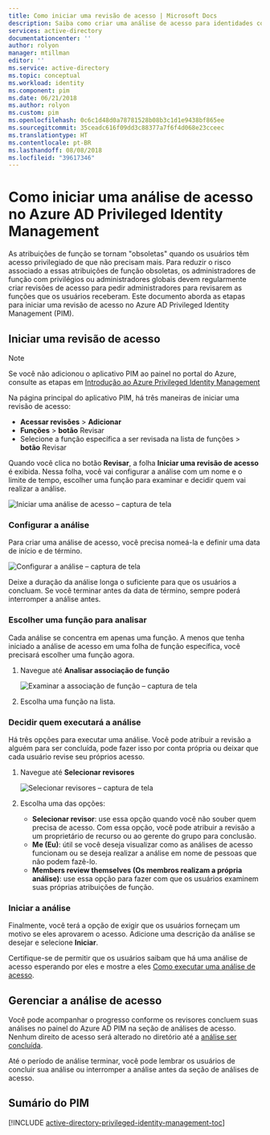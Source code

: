 ```yaml
---
title: Como iniciar uma revisão de acesso | Microsoft Docs
description: Saiba como criar uma análise de acesso para identidades com privilégios com o aplicativo Azure Privileged Identity Management.
services: active-directory
documentationcenter: ''
author: rolyon
manager: mtillman
editor: ''
ms.service: active-directory
ms.topic: conceptual
ms.workload: identity
ms.component: pim
ms.date: 06/21/2018
ms.author: rolyon
ms.custom: pim
ms.openlocfilehash: 0c6c1d48d0a78781528b08b3c1d1e9438bf865ee
ms.sourcegitcommit: 35ceadc616f09dd3c88377a7f6f4d068e23cceec
ms.translationtype: HT
ms.contentlocale: pt-BR
ms.lasthandoff: 08/08/2018
ms.locfileid: "39617346"
---
```

# <a name="how-to-start-an-access-review-in-azure-ad-privileged-identity-management"></a>Como iniciar uma análise de acesso no Azure AD Privileged Identity Management
As atribuições de função se tornam "obsoletas" quando os usuários têm acesso privilegiado de que não precisam mais. Para reduzir o risco associado a essas atribuições de função obsoletas, os administradores de função com privilégios ou administradores globais devem regularmente criar revisões de acesso para pedir administradores para revisarem as funções que os usuários receberam. Este documento aborda as etapas para iniciar uma revisão de acesso no Azure AD Privileged Identity Management (PIM).

## <a name="start-an-access-review"></a>Iniciar uma revisão de acesso
> [!NOTE]
> Se você não adicionou o aplicativo PIM ao painel no portal do Azure, consulte as etapas em [Introdução ao Azure Privileged Identity Management](pim-getting-started.md)
> 
> 

Na página principal do aplicativo PIM, há três maneiras de iniciar uma revisão de acesso:

* **Acessar revisões** > **Adicionar**
* **Funções** > **botão** Revisar
* Selecione a função específica a ser revisada na lista de funções > **botão** Revisar

Quando você clica no botão **Revisar**, a folha **Iniciar uma revisão de acesso** é exibida. Nessa folha, você vai configurar a análise com um nome e o limite de tempo, escolher uma função para examinar e decidir quem vai realizar a análise.

![Iniciar uma análise de acesso – captura de tela](./media/pim-how-to-start-security-review/PIM_start_review.png)

### <a name="configure-the-review"></a>Configurar a análise
Para criar uma análise de acesso, você precisa nomeá-la e definir uma data de início e de término.

![Configurar a análise – captura de tela](./media/pim-how-to-start-security-review/PIM_review_configure.png)

Deixe a duração da análise longa o suficiente para que os usuários a concluam. Se você terminar antes da data de término, sempre poderá interromper a análise antes.

### <a name="choose-a-role-to-review"></a>Escolher uma função para analisar
Cada análise se concentra em apenas uma função. A menos que tenha iniciado a análise de acesso em uma folha de função específica, você precisará escolher uma função agora.

1. Navegue até **Analisar associação de função**
   
    ![Examinar a associação de função – captura de tela](./media/pim-how-to-start-security-review/PIM_review_role.png)
2. Escolha uma função na lista.

### <a name="decide-who-will-perform-the-review"></a>Decidir quem executará a análise
Há três opções para executar uma análise. Você pode atribuir a revisão a alguém para ser concluída, pode fazer isso por conta própria ou deixar que cada usuário revise seu próprios acesso.

1. Navegue até **Selecionar revisores**
   
    ![Selecionar revisores – captura de tela](./media/pim-how-to-start-security-review/PIM_review_reviewers.png)
2. Escolha uma das opções:
   
   * **Selecionar revisor**: use essa opção quando você não souber quem precisa de acesso. Com essa opção, você pode atribuir a revisão a um proprietário de recurso ou ao gerente do grupo para conclusão.
   * **Me (Eu)**: útil se você deseja visualizar como as análises de acesso funcionam ou se deseja realizar a análise em nome de pessoas que não podem fazê-lo.
   * **Members review themselves (Os membros realizam a própria análise)**: use essa opção para fazer com que os usuários examinem suas próprias atribuições de função.

### <a name="start-the-review"></a>Iniciar a análise
Finalmente, você terá a opção de exigir que os usuários forneçam um motivo se eles aprovarem o acesso. Adicione uma descrição da análise se desejar e selecione **Iniciar**.

Certifique-se de permitir que os usuários saibam que há uma análise de acesso esperando por eles e mostre a eles [Como executar uma análise de acesso](pim-how-to-perform-security-review.md).

## <a name="manage-the-access-review"></a>Gerenciar a análise de acesso
Você pode acompanhar o progresso conforme os revisores concluem suas análises no painel do Azure AD PIM na seção de análises de acesso. Nenhum direito de acesso será alterado no diretório até a [análise ser concluída](pim-how-to-complete-review.md).

Até o período de análise terminar, você pode lembrar os usuários de concluir sua análise ou interromper a análise antes da seção de análises de acesso.

<!--Every topic should have next steps and links to the next logical set of content to keep the customer engaged-->
## <a name="pim-table-of-contents"></a>Sumário do PIM
[!INCLUDE [active-directory-privileged-identity-management-toc](../../../includes/active-directory-privileged-identity-management-toc.md)]

